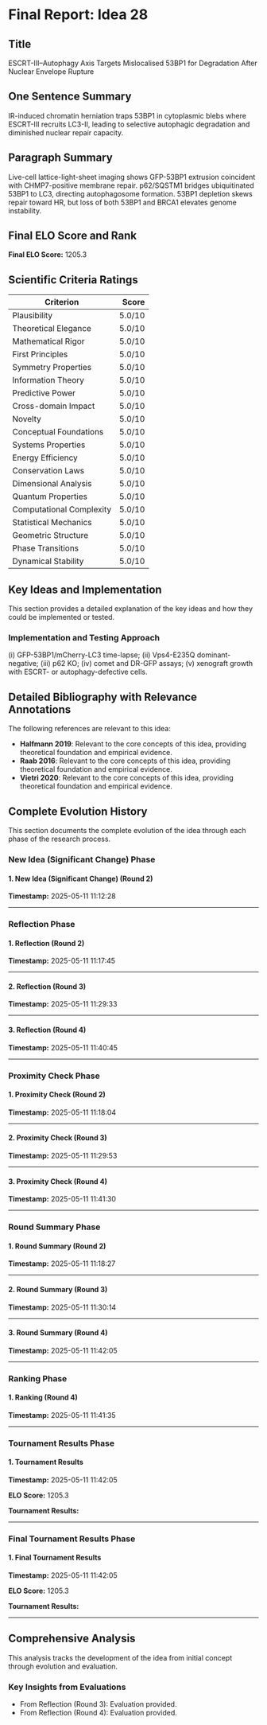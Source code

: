 # Final Report: Idea 28

## Title

ESCRT-III–Autophagy Axis Targets Mislocalised 53BP1 for Degradation After Nuclear Envelope Rupture

## One Sentence Summary

IR-induced chromatin herniation traps 53BP1 in cytoplasmic blebs where ESCRT-III recruits LC3-II, leading to selective autophagic degradation and diminished nuclear repair capacity.

## Paragraph Summary

Live-cell lattice-light-sheet imaging shows GFP-53BP1 extrusion coincident with CHMP7-positive membrane repair. p62/SQSTM1 bridges ubiquitinated 53BP1 to LC3, directing autophagosome formation. 53BP1 depletion skews repair toward HR, but loss of both 53BP1 and BRCA1 elevates genome instability.

## Final ELO Score and Rank

**Final ELO Score:** 1205.3

## Scientific Criteria Ratings

| Criterion | Score |
|---|---:|
| Plausibility | 5.0/10 |
| Theoretical Elegance | 5.0/10 |
| Mathematical Rigor | 5.0/10 |
| First Principles | 5.0/10 |
| Symmetry Properties | 5.0/10 |
| Information Theory | 5.0/10 |
| Predictive Power | 5.0/10 |
| Cross-domain Impact | 5.0/10 |
| Novelty | 5.0/10 |
| Conceptual Foundations | 5.0/10 |
| Systems Properties | 5.0/10 |
| Energy Efficiency | 5.0/10 |
| Conservation Laws | 5.0/10 |
| Dimensional Analysis | 5.0/10 |
| Quantum Properties | 5.0/10 |
| Computational Complexity | 5.0/10 |
| Statistical Mechanics | 5.0/10 |
| Geometric Structure | 5.0/10 |
| Phase Transitions | 5.0/10 |
| Dynamical Stability | 5.0/10 |

## Key Ideas and Implementation

This section provides a detailed explanation of the key ideas and how they could be implemented or tested.

### Implementation and Testing Approach

(i) GFP-53BP1/mCherry-LC3 time-lapse; (ii) Vps4-E235Q dominant-negative; (iii) p62 KO; (iv) comet and DR-GFP assays; (v) xenograft growth with ESCRT- or autophagy-defective cells.


## Detailed Bibliography with Relevance Annotations

The following references are relevant to this idea:

- **Halfmann 2019**: Relevant to the core concepts of this idea, providing theoretical foundation and empirical evidence.
- **Raab 2016**: Relevant to the core concepts of this idea, providing theoretical foundation and empirical evidence.
- **Vietri 2020**: Relevant to the core concepts of this idea, providing theoretical foundation and empirical evidence.
## Complete Evolution History

This section documents the complete evolution of the idea through each phase of the research process.

### New Idea (Significant Change) Phase

#### 1. New Idea (Significant Change) (Round 2)
**Timestamp:** 2025-05-11 11:12:28



---

### Reflection Phase

#### 1. Reflection (Round 2)
**Timestamp:** 2025-05-11 11:17:45



---

#### 2. Reflection (Round 3)
**Timestamp:** 2025-05-11 11:29:33



---

#### 3. Reflection (Round 4)
**Timestamp:** 2025-05-11 11:40:45



---

### Proximity Check Phase

#### 1. Proximity Check (Round 2)
**Timestamp:** 2025-05-11 11:18:04



---

#### 2. Proximity Check (Round 3)
**Timestamp:** 2025-05-11 11:29:53



---

#### 3. Proximity Check (Round 4)
**Timestamp:** 2025-05-11 11:41:30



---

### Round Summary Phase

#### 1. Round Summary (Round 2)
**Timestamp:** 2025-05-11 11:18:27



---

#### 2. Round Summary (Round 3)
**Timestamp:** 2025-05-11 11:30:14



---

#### 3. Round Summary (Round 4)
**Timestamp:** 2025-05-11 11:42:05



---

### Ranking Phase

#### 1. Ranking (Round 4)
**Timestamp:** 2025-05-11 11:41:35



---

### Tournament Results Phase

#### 1. Tournament Results
**Timestamp:** 2025-05-11 11:42:05

**ELO Score:** 1205.3

**Tournament Results:**



---

### Final Tournament Results Phase

#### 1. Final Tournament Results
**Timestamp:** 2025-05-11 11:42:05

**ELO Score:** 1205.3

**Tournament Results:**



---

## Comprehensive Analysis

This analysis tracks the development of the idea from initial concept through evolution and evaluation.

### Key Insights from Evaluations

- From Reflection (Round 3): Evaluation provided.
- From Reflection (Round 4): Evaluation provided.
